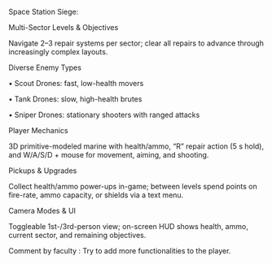 Space Station Siege:





Multi-Sector Levels & Objectives




Navigate 2–3 repair systems per sector; clear all repairs to advance through increasingly complex layouts.





Diverse Enemy Types



• Scout Drones: fast, low-health movers


• Tank Drones: slow, high-health brutes


• Sniper Drones: stationary shooters with ranged attacks





Player Mechanics


3D primitive-modeled marine with health/ammo, “R” repair action (5 s hold), and W/A/S/D + mouse for movement, aiming, and shooting.




Pickups & Upgrades



Collect health/ammo power-ups in-game; between levels spend points on fire-rate, ammo capacity, or shields via a text menu.




Camera Modes & UI



Toggleable 1st-/3rd-person view; on-screen HUD shows health, ammo, current sector, and remaining objectives.




Comment by faculty :  Try to add more functionalities to the player.
